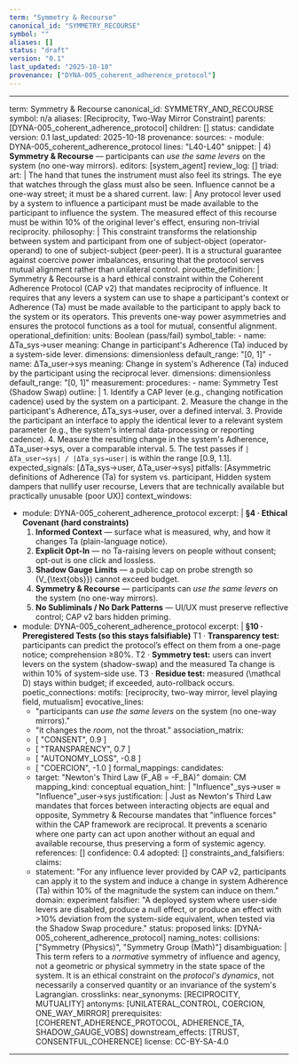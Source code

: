 ```yaml
---
term: "Symmetry & Recourse"
canonical_id: "SYMMETRY_RECOURSE"
symbol: ""
aliases: []
status: "draft"
version: "0.1"
last_updated: "2025-10-18"
provenance: ["DYNA-005_coherent_adherence_protocol"]
---
```


---
term: Symmetry & Recourse
canonical_id: SYMMETRY_AND_RECOURSE
symbol: n/a
aliases: [Reciprocity, Two-Way Mirror Constraint]
parents: [DYNA-005_coherent_adherence_protocol]
children: []
status: candidate
version: 0.1
last_updated: 2025-10-18
provenance:
  sources:
    - module: DYNA-005_coherent_adherence_protocol
      lines: "L40-L40"
      snippet: |
        4) **Symmetry & Recourse** — participants can *use the same levers* on the system (no one-way mirrors).
  editors: [system_agent]
  review_log: []
triad:
  art: |
    The hand that tunes the instrument must also feel its strings. The eye that watches through the glass must also be seen. Influence cannot be a one-way street; it must be a shared current.
  law: |
    Any protocol lever used by a system to influence a participant must be made available to the participant to influence the system. The measured effect of this recourse must be within 10% of the original lever's effect, ensuring non-trivial reciprocity.
  philosophy: |
    This constraint transforms the relationship between system and participant from one of subject-object (operator-operand) to one of subject-subject (peer-peer). It is a structural guarantee against coercive power imbalances, ensuring that the protocol serves mutual alignment rather than unilateral control.
pirouette_definition: |
  Symmetry & Recourse is a hard ethical constraint within the Coherent Adherence Protocol (CAP v2) that mandates reciprocity of influence. It requires that any levers a system can use to shape a participant's context or Adherence (Ta) must be made available to the participant to apply back to the system or its operators. This prevents one-way power asymmetries and ensures the protocol functions as a tool for mutual, consentful alignment.
operational_definition:
  units: Boolean (pass/fail)
  symbol_table:
    - name: ΔTa_sys→user
      meaning: Change in participant's Adherence (Ta) induced by a system-side lever.
      dimensions: dimensionless
      default_range: "[0, 1]"
    - name: ΔTa_user→sys
      meaning: Change in system's Adherence (Ta) induced by the participant using the reciprocal lever.
      dimensions: dimensionless
      default_range: "[0, 1]"
  measurement:
    procedures:
      - name: Symmetry Test (Shadow Swap)
        outline: |
          1. Identify a CAP lever (e.g., changing notification cadence) used by the system on a participant.
          2. Measure the change in the participant's Adherence, ΔTa_sys→user, over a defined interval.
          3. Provide the participant an interface to apply the identical lever to a relevant system parameter (e.g., the system's internal data-processing or reporting cadence).
          4. Measure the resulting change in the system's Adherence, ΔTa_user→sys, over a comparable interval.
          5. The test passes if `|ΔTa_user→sys| / |ΔTa_sys→user|` is within the range [0.9, 1.1].
        expected_signals: [ΔTa_sys→user, ΔTa_user→sys]
        pitfalls: [Asymmetric definitions of Adherence (Ta) for system vs. participant, Hidden system dampers that nullify user recourse, Levers that are technically available but practically unusable (poor UX)]
context_windows:
  - module: DYNA-005_coherent_adherence_protocol
    excerpt: |
      **§4 · Ethical Covenant (hard constraints)**
      1) **Informed Context** — surface what is measured, why, and how it changes Ta (plain-language notice).
      2) **Explicit Opt-In** — no Ta-raising levers on people without consent; opt-out is one click and lossless.
      3) **Shadow Gauge Limits** — a public cap on probe strength so \(V_{\text{obs}}\) cannot exceed budget.
      4) **Symmetry & Recourse** — participants can *use the same levers* on the system (no one-way mirrors).
      5) **No Subliminals / No Dark Patterns** — UI/UX must preserve reflective control; CAP v2 bars hidden priming.
  - module: DYNA-005_coherent_adherence_protocol
    excerpt: |
      **§10 · Preregistered Tests (so this stays falsifiable)**
      T1 · **Transparency test:** participants can predict the protocol’s effect on them from a one-page notice; comprehension ≥80%.
      T2 · **Symmetry test:** users can invert levers on the system (shadow-swap) and the measured Ta change is within 10% of system-side use.
      T3 · **Residue test:** measured \(\mathcal D\) stays within budget; if exceeded, auto-rollback occurs.
poetic_connections:
  motifs: [reciprocity, two-way mirror, level playing field, mutualism]
  evocative_lines:
    - "participants can *use the same levers* on the system (no one-way mirrors)."
    - "it changes the *room*, not the throat."
  association_matrix:
    - [ "CONSENT", 0.9 ]
    - [ "TRANSPARENCY", 0.7 ]
    - [ "AUTONOMY_LOSS", -0.8 ]
    - [ "COERCION", -1.0 ]
formal_mappings:
  candidates:
    - target: "Newton's Third Law (F_AB = -F_BA)"
      domain: CM
      mapping_kind: conceptual
      equation_hint: |
        "Influence"_sys→user ≈ "Influence"_user→sys
      justification: |
        Just as Newton's Third Law mandates that forces between interacting objects are equal and opposite, Symmetry & Recourse mandates that "influence forces" within the CAP framework are reciprocal. It prevents a scenario where one party can act upon another without an equal and available recourse, thus preserving a form of systemic agency.
      references: []
      confidence: 0.4
  adopted: []
constraints_and_falsifiers:
  claims:
    - statement: "For any influence lever provided by CAP v2, participants can apply it to the system and induce a change in system Adherence (Ta) within 10% of the magnitude the system can induce on them."
      domain: experiment
      falsifier: "A deployed system where user-side levers are disabled, produce a null effect, or produce an effect with >10% deviation from the system-side equivalent, when tested via the Shadow Swap procedure."
      status: proposed
      links: [DYNA-005_coherent_adherence_protocol]
naming_notes:
  collisions: ["Symmetry (Physics)", "Symmetry Group (Math)"]
  disambiguation: |
    This term refers to a *normative* symmetry of influence and agency, not a geometric or physical symmetry in the state space of the system. It is an ethical constraint on the *protocol's dynamics*, not necessarily a conserved quantity or an invariance of the system's Lagrangian.
crosslinks:
  near_synonyms: [RECIPROCITY, MUTUALITY]
  antonyms: [UNILATERAL_CONTROL, COERCION, ONE_WAY_MIRROR]
  prerequisites: [COHERENT_ADHERENCE_PROTOCOL, ADHERENCE_TA, SHADOW_GAUGE_VOBS]
  downstream_effects: [TRUST, CONSENTFUL_COHERENCE]
license: CC-BY-SA-4.0
---